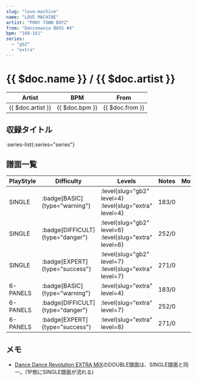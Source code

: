 ```yaml
---
slug: "love-machine"
name: "LOVE MACHINE"
artist: "PONY TOWN BOYZ"
from: "Dancemania BASS #4"
bpm: "160-161"
series:
  - "gb2"
  - "extra"
---
```


# {{ $doc.name }} / {{ $doc.artist }}

|Artist|BPM|From|
|------|---|----|
|{{ $doc.artist }}|{{ $doc.bpm }}|{{ $doc.from }}|

## 収録タイトル

:series-list{:series="series"}

## 譜面一覧

|PlayStyle|Difficulty|Levels|Notes|Movie|
|---------|----------|------|-----|-----|
|SINGLE| :badge[BASIC]{type="warning"}|<div class="field is-grouped is-grouped-multiline"> :level{slug="gb2" level=4} :level{slug="extra" level=4}</div>|183/0||
|SINGLE| :badge[DIFFICULT]{type="danger"}|<div class="field is-grouped is-grouped-multiline"> :level{slug="gb2" level=6} :level{slug="extra" level=6}</div>|252/0||
|SINGLE| :badge[EXPERT]{type="success"}|<div class="field is-grouped is-grouped-multiline"> :level{slug="gb2" level=7} :level{slug="extra" level=7}</div>|271/0||
|6-PANELS| :badge[BASIC]{type="warning"}|<div class="field is-grouped is-grouped-multiline"> :level{slug="extra" level=4}</div>|183/0||
|6-PANELS| :badge[DIFFICULT]{type="danger"}|<div class="field is-grouped is-grouped-multiline"> :level{slug="extra" level=7}</div>|252/0||
|6-PANELS| :badge[EXPERT]{type="success"}|<div class="field is-grouped is-grouped-multiline"> :level{slug="extra" level=8}</div>|271/0||

## メモ

- [Dance Dance Revolution EXTRA MIX](/series/extra)のDOUBLE譜面は、SINGLE譜面と同一。(1P側にSINGLE譜面が流れる)
